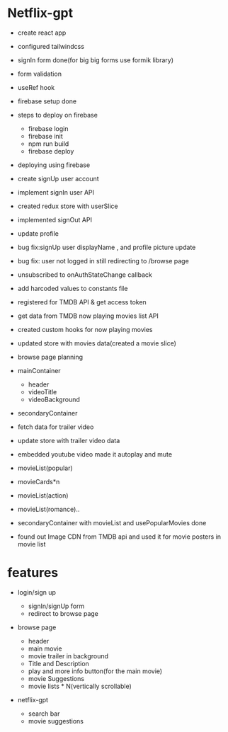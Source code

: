 # Netflix-gpt

- create react app
- configured tailwindcss
- signIn form done(for big big forms use formik library)
- form validation
- useRef hook
- firebase setup done

- steps to deploy on firebase

  - firebase login
  - firebase init
  - npm run build
  - firebase deploy

- deploying using firebase
- create signUp user account
- implement signIn user API
- created redux store with userSlice
- implemented signOut API
- update profile
- bug fix:signUp user displayName , and profile picture update
- bug fix: user not logged in still redirecting to /browse page
- unsubscribed to onAuthStateChange callback
- add harcoded values to constants file
- registered for TMDB API & get access token
- get data from TMDB now playing movies list API
- created custom hooks for now playing movies
- updated store with movies data(created a movie slice)
- browse page planning

- mainContainer

  - header
  - videoTitle
  - videoBackground

- secondaryContainer
- fetch data for trailer video
- update store with trailer video data
- embedded youtube video made it autoplay and mute
- movieList(popular)
- movieCards\*n
- movieList(action)
- movieList(romance)..

- secondaryContainer with movieList and usePopularMovies done
- found out Image CDN from TMDB api and used it for movie posters in movie list

# features

- login/sign up

  - signIn/signUp form
  - redirect to browse page

- browse page

  - header
  - main movie
  - movie trailer in background
  - Title and Description
  - play and more info button(for the main movie)
  - movie Suggestions
  - movie lists \* N(vertically scrollable)

- netflix-gpt
  - search bar
  - movie suggestions
